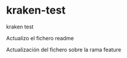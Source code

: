# kraken-test
kraken test

Actualizo el fichero readme

Actualización del fichero sobre la rama feature